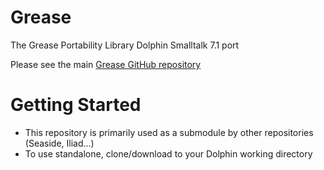 # Grease
The Grease Portability Library
Dolphin Smalltalk 7.1 port

Please see the main [Grease GitHub repository](https://github.com/SeasideSt/Grease)

# Getting Started
* This repository is primarily used as a submodule by other repositories (Seaside, Iliad...)
* To use standalone, clone/download to your Dolphin working directory
